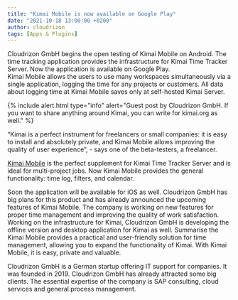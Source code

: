 ```yaml
---
title: "Kimai Mobile is now available on Google Play"
date: "2021-10-18 13:00:00 +0200"
author: cloudrizon
tags: [Apps & Plugins]
---
```


Cloudrizon GmbH begins the open testing of Kimai Mobile on Android. The time tracking application provides the infrastructure for Kimai Time Tracker Server.
Now the application is available on Google Play.  
Kimai Mobile allows the users to use many workspaces simultaneously via a single application, logging the time for any projects or customers. 
All data about logging time at Kimai Mobile saves only at self-hosted Kimai Server. 

{% include alert.html type="info" alert="Guest post by Cloudrizon GmbH. If you want to share anything around Kimai, you can write for kimai.org as well." %}

“Kimai is a perfect instrument for freelancers or small companies: it is easy to install and absolutely private, and Kimai Mobile allows improving the quality of user experience”, - says one of the beta-testers, a freelancer. 

[Kimai Mobile](http://www.kimaimobile.com) is the perfect supplement for Kimai Time Tracker Server and is ideal for multi-project jobs. 
Now Kimai Mobile provides the general functionality: time log, filters, and calendar. 

Soon the application will be available for iOS as well. 
Cloudrizon GmbH has big plans for this product and has already announced the upcoming features of Kimai Mobile. 
The company is working on new features for proper time management and improving the quality of work satisfaction. 
Working on the infrastructure for Kimai, Cloudrizon GmbH is developing the offline version and desktop application for Kimai as well. 
Summarise the Kimai Mobile provides a practical and user-friendly solution for time management, allowing you to expand the functionality of Kimai. 
With Kimai Mobile, it is easy, private and valuable.

Cloudrizon GmbH is a German startup offering IT support for companies. It was founded in 2019. 
Cloudrizon GmbH has already attracted some big clients. 
The essential expertise of the company is SAP consulting, cloud services and general process management.

